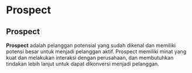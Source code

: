 # Prospect

## Prospect

**Prospect** adalah pelanggan potensial yang sudah dikenal dan memiliki potensi besar untuk menjadi pelanggan aktif. Prospect memiliki minat yang kuat dan melakukan interaksi dengan perusahaan, dan membutuhkan tindakan lebih lanjut untuk dapat dikonversi menjadi pelanggan.

